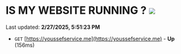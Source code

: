 # IS MY WEBSITE RUNNING ? [![](https://img.shields.io/static/v1?label=Sponsor&message=%E2%9D%A4&logo=GitHub&color=%23fe8e86)](https://github.com/sponsors/Youssef-Lehmam)

Last updated: **2/27/2025, 5:51:23 PM**

- `GET` [https://youssefservice.me](https://youssefservice.me) - **Up** (156ms)

